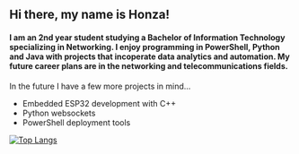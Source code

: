 ## Hi there, my name is Honza!

#### I am an 2nd year student studying a Bachelor of Information Technology specializing in Networking. I enjoy programming in PowerShell, Python and Java with projects that incoperate data analytics and automation. My future career plans are in the networking and telecommunications fields.

In the future I have a few more projects in mind...
* Embedded ESP32 development with C++
* Python websockets
* PowerShell deployment tools

[![Top Langs](https://github-readme-stats.vercel.app/api/top-langs/?username=salmonidaescale&layout=donut&theme=vue)](https://github.com/anuraghazra/github-readme-stats)

